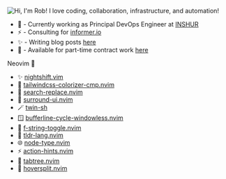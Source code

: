 ![Hi, I'm Rob! I love coding, collaboration, infrastructure, and automation!](animation.gif)
* 🚀 - Currently working as Principal DevOps Engineer at [INSHUR](https://inshur.com)
* ⚡ - Consulting for [informer.io](https://www.informer.io/)
* ✨ - Writing blog posts [here](https://roobert.github.io)
* 🌱 - Available for part-time contract work [here](mailto:roobert@gmail.com)

Neovim 💖
* ✨ [nightshift.vim](https://github.com/roobert/nightshift.vim)
* 🌈 [tailwindcss-colorizer-cmp.nvim](https://github.com/roobert/tailwindcss-colorizer-cmp.nvim)
* 🧐 [search-replace.nvim](https://github.com/roobert/search-replace.nvim)
* 🤗 [surround-ui.nvim](https://github.com/roobert/surround-ui.nvim)
* 🪄 [twin-sh](https://github.com/roobert/twin-sh)
* 🪟 [bufferline-cycle-windowless.nvim](https://github.com/roobert/bufferline-cycle-windowless.nvim)
* 🧶 [f-string-toggle.nvim](https://github.com/roobert/f-string-toggle.nvim)
* 🏃 [tldr-lang.nvim](https://github.com/roobert/tldr-lang.nvim)
* 🌐 [node-type.nvim](https://github.com/roobert/node-type.nvim)
* ⚡ [action-hints.nvim](https://github.com/roobert/action-hints.nvim)
* 🌲 [tabtree.nvim](https://github.com/roobert/tabtree.nvim)
* 🚁 [hoversplit.nvim](https://github.com/roobert/hoversplit.nvim)
